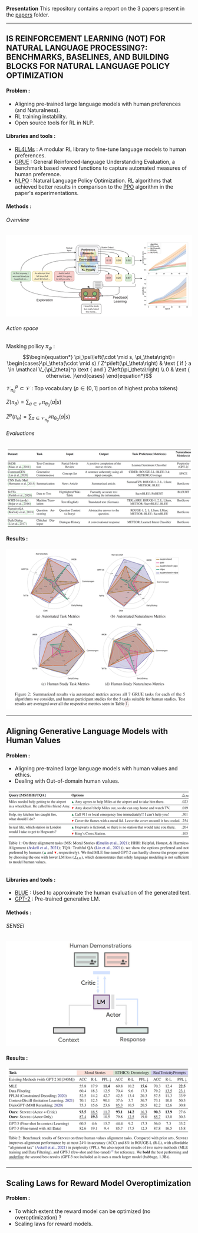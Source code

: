 **Presentation**
This repository contains a report on the 3 papers present in the [papers](papers) folder.

---

## IS REINFORCEMENT LEARNING (NOT) FOR NATURAL LANGUAGE PROCESSING?: BENCHMARKS, BASELINES, AND BUILDING BLOCKS FOR NATURAL LANGUAGE POLICY OPTIMIZATION

#### Problem :
- Aligning pre-trained large language models with human preferences (and Naturalness).
- RL training instability.
- Open source tools for RL in NLP.
  

#### Libraries and tools :
- [RL4LMs](https://github.com/allenai/RL4LMs) : A modular RL library to fine-tune language models to human preferences.
- [GRUE](https://rl4lms.apps.allenai.org/grue) : General Reinforced-language Understanding Evaluation, a benchmark based reward functions to capture automated measures of human preference. 
- [NLPO](https://rl4lms.apps.allenai.org/algorithms) : Natural Language Policy Optimization. RL algorithms that achieved better results in comparison to the [PPO](https://openai.com/blog/openai-baselines-ppo/) algorithm in the paper's experimentations.


#### Methods :
###### Overview

<!-- ![GRUE](assets/grue.gif) -->

![GRUE](assets/grue.jpg)

###### Action space
Masking poilicy $\pi_\psi$ :
$$\begin{equation*}
\pi_\psi\left(\cdot \mid s, \pi_\theta\right)= \begin{cases}\pi_\theta(\cdot \mid s) / Z^p\left(\pi_\theta\right) & \text { if } a \in  \mathcal V_{\pi_\theta}^p \text { and } Z\left(\pi_\theta\right) \\
0 & \text { otherwise. }\end{cases}
\end{equation*}$$

$\mathcal V^p_{\pi_\theta} \subset \mathcal V$ : Top vocabulary ($p\in(0, 1]$ portion of highest proba tokens)

$Z(\pi_\theta) = \sum_{a\in\mathcal V} \pi_{\theta_0}(a|s)$

$Z^p(\pi_\theta) = \sum_{a\in\mathcal V^p_{\pi_\theta}} \pi_{\theta_0}(a|s)$

###### Evaluations

![GRUE taks](assets/grue_tasks.jpg)

#### Results :

![Results](assets/results_nlpo.jpg)


---

## Aligning Generative Language Models with Human Values

#### Problem :
- Aligning pre-trained large language models with human values and ethics.
- Dealing with Out-of-domain human values.

![gpt2_poor](assets/GPT2_poor.jpg)

#### Libraries and tools :
- [BLUE](https://fr.wikipedia.org/wiki/BLEU_(algorithme)) : Used to approximate the human evaluation of the generated text.
- [GPT-2](https://openai.com/blog/tags/gpt-2/) : Pre-trained generative LM.

#### Methods :

###### SENSEI

![SENSEI](assets/sensei.jpg)


#### Results :

![Sensei results](assets/sensei_results.jpg)


---

## Scaling Laws for Reward Model Overoptimization

#### Problem :
- To which extent the reward model can be optimized (no overoptimization) ?
- Scaling laws for reward models.